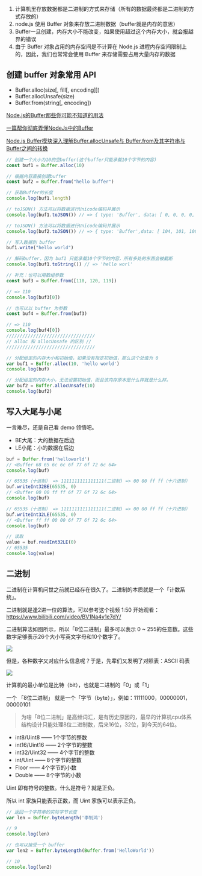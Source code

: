 1. 计算机里存放数据都是二进制的方式来存储（所有的数据最终都是二进制的方式存放的）
2. node.js 使用 Buffer 对象来存放二进制数据（buffer就是内存的意思）
3. Buffer一旦创建，内存大小不能改变，如果使用超过这个内存大小，就会报越界的错误
4. 由于 Buffer 对象占用的内存空间是不计算在 Node.js 进程内存空间限制上的，因此，我们也常常会使用 Buffer 来存储需要占用大量内存的数据

## 创建 buffer 对象常用 API

- Buffer.alloc(size[, fill[, encoding]])
- Buffer.allocUnsafe(size)
- Buffer.from(string[, encoding])

[Node.js的Buffer那些你可能不知道的用法](https://blog.hellozwh.com/?post=391)

[一篇帮你彻底弄懂NodeJs中的Buffer](https://blog.csdn.net/qq_34629352/article/details/88037778)

[Node.js Buffer模块深入理解Buffer.allocUnsafe与 Buffer.from及其字符串与Buffer之间的转换](https://blog.csdn.net/themagickeyjianan/article/details/86501369)

```javascript
// 创建一个大小为10的空buffer(这个buffer只能承载10个字节的内容)
const buf1 = Buffer.alloc(10)

// 根据内容直接创建buffer
const buf2 = Buffer.from("hello buffer")

// 获取Buffer的长度 
console.log(buf1.length)

// toJSON() 方法可以将数据进行Unicode编码并展示
console.log(buf1.toJSON()) // => { type: 'Buffer', data: [ 0, 0, 0, 0, 0, 0, 0, 0, 0, 0 ] }

// toJSON() 方法可以将数据进行Unicode编码并展示
console.log(buf2.toJSON()) // => { type: 'Buffer',data: [ 104, 101, 108, 108, 111, 32, 98, 117, 102, 102, 101, 114 ] }

// 写入数据到 buffer
buf1.write("hello world")

// 解码buffer，因为 buf1 只能承载10个字节的内容，所有多处的东西会被截断
console.log(buf1.toString()) // => 'hello worl'

// 补充：也可以用数组参数
const buf3 = Buffer.from([110, 120, 119])

// => 110
console.log(buf3[0])

// 也可以以 buffer 为参数
const buf4 = Buffer.from(buf3)

// => 110
console.log(buf4[0])
/////////////////////////////////
// alloc 和 allocUnsafe 的区别 //
/////////////////////////////////

// 分配给定的内存大小和初始值，如果没有指定初始值，那么这个处值为 0
var buf1 = Buffer.alloc(10, 'hello world')
console.log(buf)

// 分配给定的内存大小，无法设置初始值，而且该内存原本是什么样就是什么样。
var buf2 = Buffer.allocUnsafe(10)
console.log(buf2)
```

## 写入大尾与小尾

一言难尽，还是自己看 demo 领悟吧。

- BE大尾：大的数据在后边
- LE小尾：小的数据在后边

```javascript
buf = Buffer.from('helloworld')
// <Buffer 68 65 6c 6c 6f 77 6f 72 6c 64>
console.log(buf)

// 65535（十进制） => 1111111111111111(二进制) => 00 00 ff ff（十六进制）
buf.writeInt32BE(65535, 0)
// <Buffer 00 00 ff ff 6f 77 6f 72 6c 64>
console.log(buf)

// 65535（十进制） => 1111111111111111(二进制) => 00 00 ff ff（十六进制）
buf.writeInt32LE(65535, 0)
// <Buffer ff ff 00 00 6f 77 6f 72 6c 64>
console.log(buf)

// 读取
value = buf.readInt32LE(0)
// 65535
console.log(value)
```

## 二进制

二进制在计算机问世之前就已经存在很久了。二进制的本质就是一个「计数系统」。

二进制就是逢2进一位的算法，可以参考这个视频 1:50 开始观看：https://www.bilibili.com/video/BV1Na4y1e7dY/

二进制算法如图所示，所以「8位二进制」最多可以表示 0 ~ 255的任意数。这些数字足够表示26个大小写英文字母和10个数字了。

![](https://lee-1255983702.cos.ap-guangzhou.myqcloud.com/1620977108208image.png)

但是，各种数字又对应什么信息呢？于是，先辈们又发明了对照表：ASCII 码表

![](https://lee-1255983702.cos.ap-guangzhou.myqcloud.com/1620978013432image.png)

计算机的最小单位是比特（bit），也就是二进制的「0」或「1」

一个 「8位二进制」 就是一个「字节（byte）」，例如：11111000，00000001，00000101

> 为啥「8位二进制」是高频词汇，是有历史原因的，最早的计算机cpu体系结构设计只能处理8位二进制数，后来16位，32位，到今天的64位。

- int8/Uint8 —— 1个字节的整数
- int16/Uint16 —— 2个字节的整数
- int32/Uint32 —— 4个字节的整数
- int/Uint —— 8个字节的整数
- Floor —— 4个字节的小数
- Double —— 8个字节的小数

Uint 即有符号的整数。什么是符号？就是正负。

所以 int 家族只能表示正数，而 Uint 家族可以表示正负。

```javascript
// 返回一个字符串的实际字节长度
var len = Buffer.byteLength('李钊鸿')

// 9
console.log(len)

// 也可以接受一个 buffer
var len2 = Buffer.byteLength(Buffer.from('HelloWorld'))

// 10
console.log(len2)
```